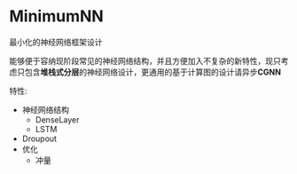 # MinimumNN
最小化的神经网络框架设计

能够便于容纳现阶段常见的神经网络结构，并且方便加入不复杂的新特性，现只考虑只包含**堆栈式分层**的神经网络设计，更通用的基于计算图的设计请异步**CGNN**

特性:
 - 神经网络结构
   - DenseLayer
   - LSTM
 - Droupout
 - 优化
   - 冲量
